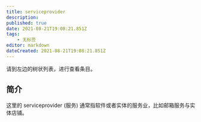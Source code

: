 ```yaml
---
title: serviceprovider
description: 
published: true
date: 2021-08-21T19:08:21.851Z
tags:
    - 无标签
editor: markdown
dateCreated: 2021-08-21T19:08:21.851Z
---
```


请到左边的树状列表，进行查看条目。

## 简介

这里的 serviceprovider (服务) 通常指软件或者实体的服务业，比如邮箱服务与实体店铺。

